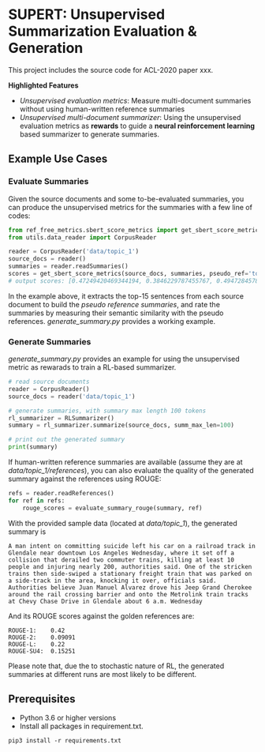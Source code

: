# SUPERT: Unsupervised Summarization Evaluation & Generation

This project includes the source code for ACL-2020 paper xxx. 

**Highlighted Features**

* *Unsupervised evaluation metrics*: Measure multi-document summaries without using human-written reference summaries
* *Unsupervised multi-document summarizer*: Using the unsupervised evaluation metrics as **rewards** to guide a **neural reinforcement learning** based summarizer to generate summaries.

## Example Use Cases

### Evaluate Summaries
Given the source documents and some to-be-evaluated summaries, you can produce the unsupervised metrics for the summaries with a few line of codes:

```python
from ref_free_metrics.sbert_score_metrics import get_sbert_score_metrics
from utils.data_reader import CorpusReader

reader = CorpusReader('data/topic_1')
source_docs = reader()
summaries = reader.readSummaries() 
scores = get_sbert_score_metrics(source_docs, summaries, pseudo_ref='top15')
# output scores: [0.47249420469344194, 0.3846229787455767, 0.4947284578016637, 0.5013696306058708, 0.5108337611651548] 
```
In the example above, it extracts the top-15 sentences from each source document
to build the *pseudo reference summaries*, and rate the summaries
by measuring their semantic similarity with the pseudo references.
*generate_summary.py* provides a working example.

### Generate Summaries
*generate_summary.py* provides an example for using the unsupervised metric as rewarads
to train a RL-based summarizer. 
```python
# read source documents
reader = CorpusReader()
source_docs = reader('data/topic_1')

# generate summaries, with summary max length 100 tokens
rl_summarizer = RLSummarizer()
summary = rl_summarizer.summarize(source_docs, summ_max_len=100)

# print out the generated summary
print(summary)
```

If human-written reference summaries are available (assume they are at *data/topic_1/references*), you can also evaluate the quality of the generated summary against the references using ROUGE:

```python
refs = reader.readReferences() 
for ref in refs:
    rouge_scores = evaluate_summary_rouge(summary, ref)
```

With the provided sample data (located at *data/topic_1*), the generated summary is 

```
A man intent on committing suicide left his car on a railroad track in Glendale near downtown Los Angeles Wednesday, where it set off a collision that derailed two commuter trains, killing at least 10 people and injuring nearly 200, authorities said. One of the stricken trains then side-swiped a stationary freight train that was parked on a side-track in the area, knocking it over, officials said. Authorities believe Juan Manuel Alvarez drove his Jeep Grand Cherokee around the rail crossing barrier and onto the Metrolink train tracks at Chevy Chase Drive in Glendale about 6 a.m. Wednesday
```
And its ROUGE scores against the golden references are:
```
ROUGE-1:	0.42
ROUGE-2:	0.09091
ROUGE-L:	0.22
ROUGE-SU4:	0.15251
```
Please note that, due the to stochastic nature of RL, the generated summaries at different runs 
are most likely to be different.



## Prerequisites
* Python 3.6 or higher versions
* Install all packages in requirement.txt.
```shell script
pip3 install -r requirements.txt
```

